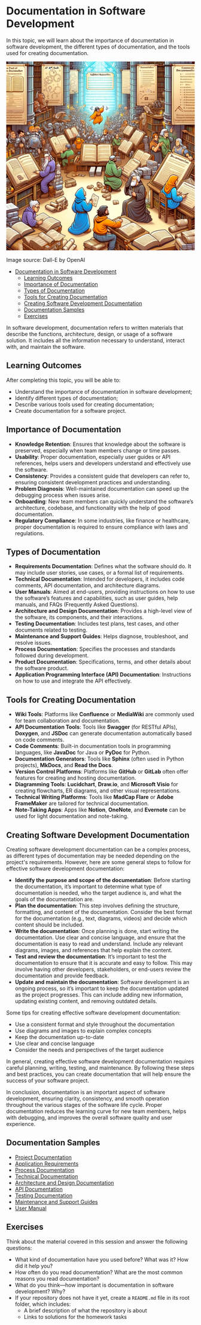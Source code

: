 # Documentation in Software Development

In this topic, we will learn about the importance of documentation in software development, the different types of documentation, and the tools used for creating documentation.

![Documentation](Documentation.webp)

Image source: Dall-E by OpenAI

- [Documentation in Software Development](#documentation-in-software-development)
  - [Learning Outcomes](#learning-outcomes)
  - [Importance of Documentation](#importance-of-documentation)
  - [Types of Documentation](#types-of-documentation)
  - [Tools for Creating Documentation](#tools-for-creating-documentation)
  - [Creating Software Development Documentation](#creating-software-development-documentation)
  - [Documentation Samples](#documentation-samples)
  - [Exercises](#exercises)

In software development, documentation refers to written materials that describe the functions, architecture, design, or usage of a software solution. It includes all the information necessary to understand, interact with, and maintain the software.

## Learning Outcomes

After completing this topic, you will be able to:

- Understand the importance of documentation in software development;
- Identify different types of documentation;
- Describe various tools used for creating documentation;
- Create documentation for a software project.

## Importance of Documentation

- **Knowledge Retention**: Ensures that knowledge about the software is preserved, especially when team members change or time passes.
- **Usability**: Proper documentation, especially user guides or API references, helps users and developers understand and effectively use the software.
- **Consistency**: Provides a consistent guide that developers can refer to, ensuring consistent development practices and understanding.
- **Problem Diagnosis**: Well-maintained documentation can speed up the debugging process when issues arise.
- **Onboarding**: New team members can quickly understand the software’s architecture, codebase, and functionality with the help of good documentation.
- **Regulatory Compliance**: In some industries, like finance or healthcare, proper documentation is required to ensure compliance with laws and regulations.

## Types of Documentation

- **Requirements Documentation**: Defines what the software should do. It may include user stories, use cases, or a formal list of requirements.
- **Technical Documentation**: Intended for developers, it includes code comments, API documentation, and architecture diagrams.
- **User Manuals**: Aimed at end-users, providing instructions on how to use the software’s features and capabilities, such as user guides, help manuals, and FAQs (Frequently Asked Questions).
- **Architecture and Design Documentation**: Provides a high-level view of the software, its components, and their interactions.
- **Testing Documentation**: Includes test plans, test cases, and other documents related to testing.
- **Maintenance and Support Guides**: Helps diagnose, troubleshoot, and resolve issues.
- **Process Documentation**: Specifies the processes and standards followed during development.
- **Product Documentation**: Specifications, terms, and other details about the software product.
- **Application Programming Interface (API) Documentation**: Instructions on how to use and integrate the API effectively.

## Tools for Creating Documentation

- **Wiki Tools**: Platforms like **Confluence** or **MediaWiki** are commonly used for team collaboration and documentation.
- **API Documentation Tools**: Tools like **Swagger** (for RESTful APIs), **Doxygen**, and **JSDoc** can generate documentation automatically based on code comments.
- **Code Comments**: Built-in documentation tools in programming languages, like **JavaDoc** for Java or **PyDoc** for Python.
- **Documentation Generators**: Tools like **Sphinx** (often used in Python projects), **MkDocs**, and **Read the Docs**.
- **Version Control Platforms**: Platforms like **GitHub** or **GitLab** often offer features for creating and hosting documentation.
- **Diagramming Tools**: **Lucidchart**, **Draw.io**, and **Microsoft Visio** for creating flowcharts, ER diagrams, and other visual representations.
- **Technical Writing Platforms**: Tools like **MadCap Flare** or **Adobe FrameMaker** are tailored for technical documentation.
- **Note-Taking Apps**: Apps like **Notion**, **OneNote**, and **Evernote** can be used for light documentation and note-taking.

## Creating Software Development Documentation

Creating software development documentation can be a complex process, as different types of documentation may be needed depending on the project's requirements. However, here are some general steps to follow for effective software development documentation:

- **Identify the purpose and scope of the documentation**: Before starting the documentation, it’s important to determine what type of documentation is needed, who the target audience is, and what the goals of the documentation are.
- **Plan the documentation**: This step involves defining the structure, formatting, and content of the documentation. Consider the best format for the documentation (e.g., text, diagrams, videos) and decide which content should be included.
- **Write the documentation**: Once planning is done, start writing the documentation. Use clear and concise language, and ensure that the documentation is easy to read and understand. Include any relevant diagrams, images, and references that help explain the content.
- **Test and review the documentation**: It’s important to test the documentation to ensure that it is accurate and easy to follow. This may involve having other developers, stakeholders, or end-users review the documentation and provide feedback.
- **Update and maintain the documentation**: Software development is an ongoing process, so it’s important to keep the documentation updated as the project progresses. This can include adding new information, updating existing content, and removing outdated details.

Some tips for creating effective software development documentation:

- Use a consistent format and style throughout the documentation
- Use diagrams and images to explain complex concepts
- Keep the documentation up-to-date
- Use clear and concise language
- Consider the needs and perspectives of the target audience

In general, creating effective software development documentation requires careful planning, writing, testing, and maintenance. By following these steps and best practices, you can create documentation that will help ensure the success of your software project.

In conclusion, documentation is an important aspect of software development, ensuring clarity, consistency, and smooth operation throughout the various stages of the software life cycle. Proper documentation reduces the learning curve for new team members, helps with debugging, and improves the overall software quality and user experience.

## Documentation Samples

- [Project Documentation](Project.md)
- [Application Requirements](Requirements.md)
- [Process Documentation](Process.md)
- [Technical Documentation](Technical.md)
- [Architecture and Design Documentation](Architecture.md)
- [API Documentation](API.md)
- [Testing Documentation](Testing.md)
- [Maintenance and Support Guides](Maintenance.md)
- [User Manual](UserManual.md)

## Exercises

Think about the material covered in this session and answer the following questions:

- What kind of documentation have you used before? What was it? How did it help you?
- How often do you read documentation? What are the most common reasons you read documentation?
- What do you think—how important is documentation in software development? Why?
- If your repository does not have it yet, create a `README.md` file in its root folder, which includes:
  - A brief description of what the repository is about
  - Links to solutions for the homework tasks
